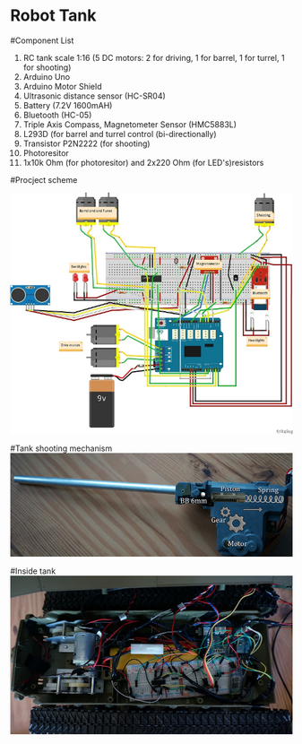 # Robot Tank

#Component List

1. RC tank scale 1:16 (5 DC motors: 2 for driving, 1 for barrel, 1 for turrel, 1 for shooting)
2. Arduino Uno
3. Arduino Motor Shield
4. Ultrasonic distance sensor (HC-SR04)
5. Battery (7.2V 1600mAH)
6. Bluetooth (HC-05)
7. Triple Axis Compass, Magnetometer Sensor (HMC5883L)
8. L293D (for barrel and turrel control (bi-directionally)
9. Transistor P2N2222 (for shooting)
10. Photoresitor
11. 1x10k Ohm (for photoresitor) and 2x220 Ohm (for LED's)resistors

#Procject scheme

![alt tag](https://github.com/Bum1s/Robot-Tank/blob/master/images/robot_scheme.jpg)

#Tank shooting mechanism
![alt tag](https://github.com/Bum1s/Robot-Tank/blob/master/images/shoot_model.jpg)

#Inside tank
![alt tag](https://github.com/Bum1s/Robot-Tank/blob/master/images/tank_inside.JPG)
